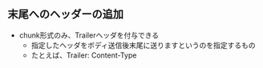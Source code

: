 ## 末尾へのヘッダーの追加
- chunk形式のみ、Trailerヘッダを付与できる
    - 指定したヘッダをボディ送信後末尾に送りますというのを指定するもの
    - たとえば、Trailer: Content-Type
